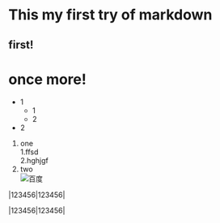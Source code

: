 # This my first try of markdown
## first!
# once more!
* 1
    * 1
    * 2
* 2
1. one  
   1.ffsd  
   2.hghjgf  
3. two  
![百度](https://www.baidu.com/img/bd_logo1.png "百度一下，你就知道")  

|123456|123456|

|123456|123456|



